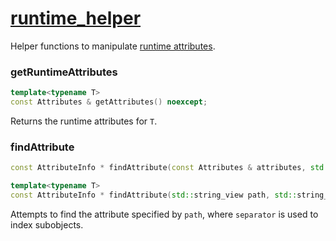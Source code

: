 # [runtime_helper](runtime_helper.hpp)

Helper functions to manipulate [runtime attributes](Attributes.md).

### getRuntimeAttributes

```cpp
template<typename T>
const Attributes & getAttributes() noexcept;
```

Returns the runtime attributes for `T`.

### findAttribute

```cpp
const AttributeInfo * findAttribute(const Attributes & attributes, std::string_view path, std::string_view separator) noexcept;

template<typename T>
const AttributeInfo * findAttribute(std::string_view path, std::string_view separator) noexcept;
```

Attempts to find the attribute specified by `path`, where `separator` is used to index subobjects.